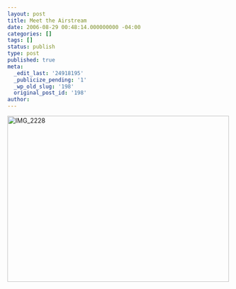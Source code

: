 ```yaml
---
layout: post
title: Meet the Airstream
date: 2006-08-29 00:48:14.000000000 -04:00
categories: []
tags: []
status: publish
type: post
published: true
meta:
  _edit_last: '24918195'
  _publicize_pending: '1'
  _wp_old_slug: '198'
  original_post_id: '198'
author: 
---
```

<a href="http://www.flickr.com/photos/matthewsim/sets/72157594209158523/" title="IMG_2228 by Matthew Simoneau, on Flickr"><img src="https://farm1.staticflickr.com/60/196448929_e94f72c592.jpg" width="500" height="375" alt="IMG_2228" /></a>
